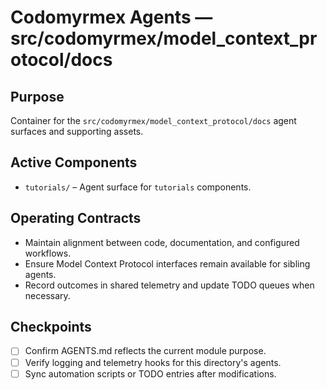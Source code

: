 # Codomyrmex Agents — src/codomyrmex/model_context_protocol/docs

## Purpose
Container for the `src/codomyrmex/model_context_protocol/docs` agent surfaces and supporting assets.

## Active Components
- `tutorials/` – Agent surface for `tutorials` components.

## Operating Contracts
- Maintain alignment between code, documentation, and configured workflows.
- Ensure Model Context Protocol interfaces remain available for sibling agents.
- Record outcomes in shared telemetry and update TODO queues when necessary.

## Checkpoints
- [ ] Confirm AGENTS.md reflects the current module purpose.
- [ ] Verify logging and telemetry hooks for this directory's agents.
- [ ] Sync automation scripts or TODO entries after modifications.
